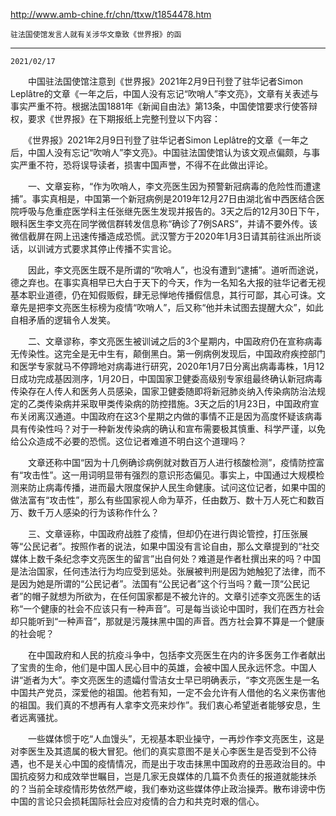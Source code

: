 http://www.amb-chine.fr/chn/ttxw/t1854478.htm

    驻法国使馆发言人就有关涉华文章致《世界报》的函
------------
    2021/02/17
　　中国驻法国使馆注意到《世界报》2021年2月9日刊登了驻华记者Simon Leplâtre的文章《一年之后，中国人没有忘记“吹哨人”李文亮》，文章有关表述与事实严重不符。根据法国1881年《新闻自由法》第13条，中国使馆要求行使答辩权，要求《世界报》在下期报纸上完整刊登以下内容：

　　《世界报》2021年2月9日刊登了驻华记者Simon Leplâtre的文章《一年之后，中国人没有忘记“吹哨人”李文亮》。中国驻法国使馆认为该文观点偏颇，与事实严重不符，恐将误导读者，损害中国声誉，不得不在此做出评论。

　　一、文章妄称，“作为吹哨人，李文亮医生因为预警新冠病毒的危险性而遭逮捕”。事实真相是，中国第一个新冠病例是2019年12月27日由湖北省中西医结合医院呼吸与危重症医学科主任张继先医生发现并报告的。3天之后的12月30日下午，眼科医生李文亮在同学微信群转发信息称“确诊了7例SARS”，并请不要外传。该微信截屏在网上迅速传播造成恐慌。武汉警方于2020年1月3日请其前往派出所谈话，以训诫方式要求其停止传播不实言论。

　　因此，李文亮医生既不是所谓的“吹哨人”，也没有遭到“逮捕”。道听而途说，德之弃也。在事实真相早已大白于天下的今天，作为一名知名大报的驻华记者无视基本职业道德，仍在知假贩假，肆无忌惮地传播假信息，其行可鄙，其心可诛。文章先是把李文亮医生标榜为疫情“吹哨人”，后又称“他并未试图去提醒大众”，如此自相矛盾的逻辑令人发笑。

　　二、文章谬称，李文亮医生被训诫之后的3个星期内，中国政府仍在宣称病毒无传染性。这完全是无中生有，颠倒黑白。第一例病例发现后，中国政府疾控部门和医学专家就马不停蹄地对病毒进行研究，2020年1月7日分离出病毒毒株，1月12日成功完成基因测序，1月20日，中国国家卫健委高级别专家组最终确认新冠病毒传染存在人传人和医务人员感染，国家卫健委随即将新冠肺炎纳入传染病防治法规定的乙类传染病并采取甲类传染病的防控措施。3天之后的1月23日，中国政府宣布关闭离汉通道。中国政府在这3个星期之内做的事情不正是因为高度怀疑该病毒具有传染性吗？对于一种新发传染病的确认和宣布需要极其慎重、科学严谨，以免给公众造成不必要的恐慌。这位记者难道不明白这个道理吗？

　　文章还称中国“因为十几例确诊病例就对数百万人进行核酸检测”，疫情防控富有“攻击性”。这一用词明显带有强烈的意识形态偏见。事实上，中国通过大规模检测来防止病毒传播，进而最大限度保护人民生命健康。试问这位记者，如果中国的做法富有“攻击性”，那么有些国家视人命为草芥，任由数万、数十万人死亡和数百万、数千万人感染的行为该称作什么？

　　三、文章诬称，中国政府战胜了疫情，但却仍在进行舆论管控，打压张展等“公民记者”。按照作者的说法，如果中国没有言论自由，那么文章提到的“社交媒体上数千条纪念李文亮医生的留言”出自何处？难道是作者杜撰出来的吗？中国是法治国家，任何违法行为均应受到惩处。张展被判刑是因为她触犯了法律，而不是因为她是所谓的“公民记者”。法国有“公民记者”这个行当吗？戴一顶“公民记者”的帽子就想为所欲为，在任何国家都是不被允许的。文章引述李文亮医生的话称“一个健康的社会不应该只有一种声音”。可是每当谈论中国时，我们在西方社会却只能听到“一种声音”，那就是污蔑抹黑中国的声音。西方社会算不算是一个健康的社会呢？

　　在中国政府和人民的抗疫斗争中，包括李文亮医生在内的许多医务工作者献出了宝贵的生命，他们是中国人民心目中的英雄，会被中国人民永远怀念。中国人讲“逝者为大”。李文亮医生的遗孀付雪洁女士早已明确表示，“李文亮医生是一名中国共产党员，深爱他的祖国。他若有知，一定不会允许有人借他的名义来伤害他的祖国。我们真的不想再有人拿李文亮来炒作”。我们衷心希望逝者能够安息，生者远离骚扰。

　　一些媒体惯于吃“人血馒头”，无视基本职业操守，一再炒作李文亮医生，这是对李医生及其遗属的极大冒犯。他们的真实意图不是关心李医生是否受到不公待遇，也不是关心中国的疫情情况，而是出于攻击抹黑中国政府的丑恶政治目的。中国抗疫努力和成效举世瞩目，岂是几家无良媒体的几篇不负责任的报道就能抹杀的？当前全球疫情形势依然严峻，我们奉劝这些媒体停止政治操弄。散布诽谤中伤中国的言论只会损耗国际社会应对疫情的合力和共克时艰的信心。
